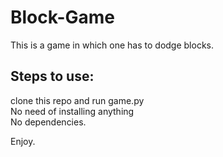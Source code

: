 # Block-Game
This is a game in which one has to dodge blocks.

## Steps to use:
  clone this repo and run game.py\
  No need of installing anything\
  No dependencies.

Enjoy.
